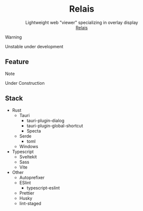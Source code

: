 <h1 align="center">Relais</h1>
<div align="center">Lightweight web "viewer" specializing in overlay display</div>
<div align="center">
  <a href="//github.com/monax-owo/relais" target="_blank">
    Relais
  </a>
</div>

> [!WARNING]
> Unstable under development

## Feature

> [!NOTE]
> Under Construction

## Stack

- Rust
  - Tauri
    - tauri-plugin-dialog
    - tauri-plugin-global-shortcut
    - Specta
  - Serde
    - toml
  - Windows
- Typescript
  - Sveltekit
  - Sass
  - Vite
- Other
  - Autoprefixer
  - ESlint
    - typescript-eslint
  - Prettier
  - Husky
  - lint-staged
